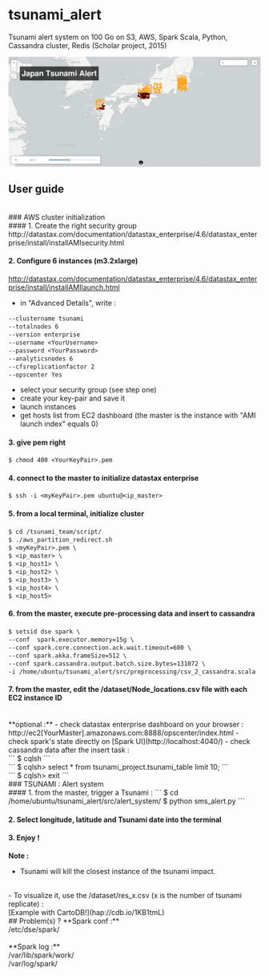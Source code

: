 # tsunami_alert
Tsunami alert system on 100 Go on S3, AWS, Spark Scala, Python, Cassandra cluster, Redis (Scholar project, 2015)

![](doc/tsunami_viz.png)


## User guide
<br/>
### AWS cluster initialization
<br/>
#### 1. Create the right security group
http://datastax.com/documentation/datastax_enterprise/4.6/datastax_enterprise/install/installAMIsecurity.html

#### 2. Configure 6 instances (m3.2xlarge) 
http://datastax.com/documentation/datastax_enterprise/4.6/datastax_enterprise/install/installAMIlaunch.html

  - in "Advanced Details", write :
```
--clustername tsunami 
--totalnodes 6 
--version enterprise 
--username <YourUsername> 
--password <YourPassword>
--analyticsnodes 6 
--cfsreplicationfactor 2 
--opscenter Yes
```
  - select your security group (see step one)
  - create your key-pair and save it
  - launch instances
  - get hosts list from EC2 dashboard (the master is the instance with "AMI launch index" equals 0)

#### 3. give pem right
```
$ chmod 400 <YourKeyPair>.pem
```

#### 4. connect to the master to initialize datastax enterprise
```
$ ssh -i <myKeyPair>.pem ubuntu@<ip_master>
```

#### 5. from a local terminal, initialize cluster
```
$ cd /tsunami_team/script/
$ ./aws_partition_redirect.sh 
$ <myKeyPair>.pem \
$ <ip_master> \
$ <ip_host1> \
$ <ip_host2> \
$ <ip_host3> \
$ <ip_host4> \
$ <ip_host5>
```

#### 6. from the master, execute pre-processing data and insert to cassandra
```
$ setsid dse spark \
--conf  spark.executor.memory=15g \
--conf spark.core.connection.ack.wait.timeout=600 \
--conf spark.akka.frameSize=512 \
--conf spark.cassandra.output.batch.size.bytes=131072 \
-i /home/ubuntu/tsunami_alert/src/preprocessing/csv_2_cassandra.scala
```

#### 7. from the master, edit the /dataset/Node_locations.csv file with each EC2 instance ID

<br/>
**optional :**
  - check datastax enterprise dashboard on your browser :
  <br/>
  http://ec2[YourMaster].amazonaws.com:8888/opscenter/index.html
  - check spark's state directly on [Spark UI](http://localhost:4040/) 
  - check cassandra data after the insert task :
  <br/>
  ```
    $ cqlsh
  ``` 
  <br/>
  ``` 
    $ cqlsh> select * from tsunami_project.tsunami_table limit 10;
  ```
  <br/>
  ``` 
    $ cqlsh> exit
  ```

<br/>
### TSUNAMI : Alert system

<br/>
#### 1. from the master, trigger a Tsunami :
```
$ cd /home/ubuntu/tsunami_alert/src/alert_system/
$ python sms_alert.py
```

#### 2. Select longitude, latitude and Tsunami date into the terminal

#### 3. Enjoy !
**Note :**
  - Tsunami will kill the closest instance of the tsunami impact.
  <br/>
  - To visualize it, use the /dataset/res_x.csv (x is the number of tsunami replicate) :
  <br/>
    [Example with CartoDB!](hap://cdb.io/1KB1tmL)


<br/>
## Problem(s) ?
**Spark conf :**
<br/>
/etc/dse/spark/
<br/>
<br/>
**Spark log :**
<br/>
/var/lib/spark/work/
<br/>
/var/log/spark/
